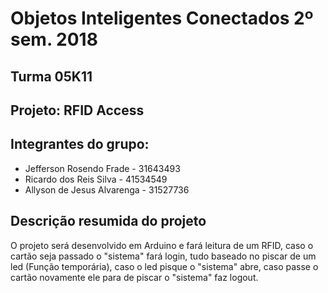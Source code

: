 # Objetos Inteligentes Conectados 2º sem. 2018

## Turma 05K11
## Projeto: RFID Access
## Integrantes do grupo:

* Jefferson Rosendo Frade - 31643493
* Ricardo dos Reis Silva - 41534549
* Allyson de Jesus Alvarenga - 31527736

## Descrição resumida do projeto

O projeto será desenvolvido em Arduino e fará leitura de um RFID, caso o cartão seja passado o "sistema" fará login, tudo baseado no piscar de um led (Função temporária), caso o led pisque o "sistema" abre, caso passe o cartão novamente ele para de piscar o "sistema" faz logout.